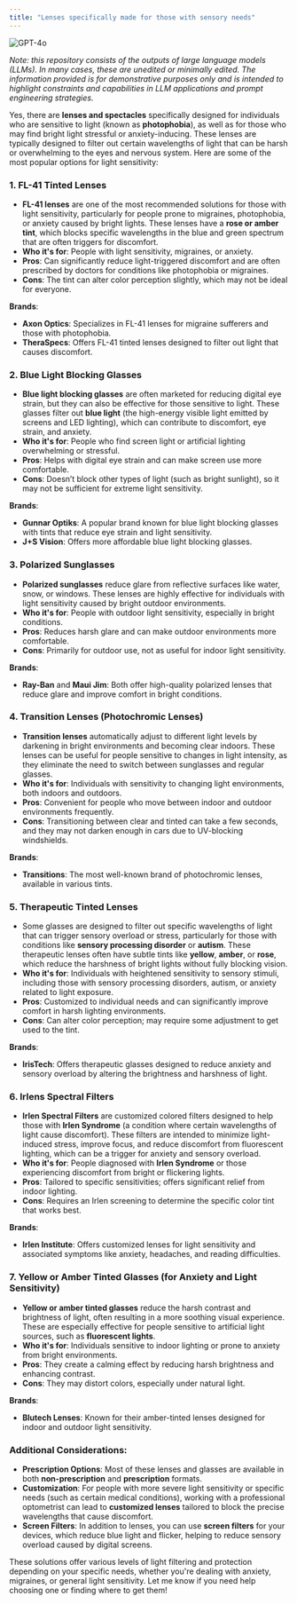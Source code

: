 ```yaml
---
title: "Lenses specifically made for those with sensory needs"
---
```

![GPT-4o](https://img.shields.io/badge/GPT--4o-3333FF?style=for-the-badge&logo=openai&logoColor=white)



*Note: this repository consists of the outputs of large language models (LLMs). In many cases, these are unedited or minimally edited. The information provided is for demonstrative purposes only and is intended to highlight constraints and capabilities in LLM applications and prompt engineering strategies.*


Yes, there are **lenses and spectacles** specifically designed for individuals who are sensitive to light (known as **photophobia**), as well as for those who may find bright light stressful or anxiety-inducing. These lenses are typically designed to filter out certain wavelengths of light that can be harsh or overwhelming to the eyes and nervous system. Here are some of the most popular options for light sensitivity:

### 1. **FL-41 Tinted Lenses**
   - **FL-41 lenses** are one of the most recommended solutions for those with light sensitivity, particularly for people prone to migraines, photophobia, or anxiety caused by bright lights. These lenses have a **rose or amber tint**, which blocks specific wavelengths in the blue and green spectrum that are often triggers for discomfort.
   - **Who it's for**: People with light sensitivity, migraines, or anxiety.
   - **Pros**: Can significantly reduce light-triggered discomfort and are often prescribed by doctors for conditions like photophobia or migraines.
   - **Cons**: The tint can alter color perception slightly, which may not be ideal for everyone.

   **Brands**:
   - **Axon Optics**: Specializes in FL-41 lenses for migraine sufferers and those with photophobia.
   - **TheraSpecs**: Offers FL-41 tinted lenses designed to filter out light that causes discomfort.

### 2. **Blue Light Blocking Glasses**
   - **Blue light blocking glasses** are often marketed for reducing digital eye strain, but they can also be effective for those sensitive to light. These glasses filter out **blue light** (the high-energy visible light emitted by screens and LED lighting), which can contribute to discomfort, eye strain, and anxiety.
   - **Who it's for**: People who find screen light or artificial lighting overwhelming or stressful.
   - **Pros**: Helps with digital eye strain and can make screen use more comfortable.
   - **Cons**: Doesn’t block other types of light (such as bright sunlight), so it may not be sufficient for extreme light sensitivity.

   **Brands**:
   - **Gunnar Optiks**: A popular brand known for blue light blocking glasses with tints that reduce eye strain and light sensitivity.
   - **J+S Vision**: Offers more affordable blue light blocking glasses.

### 3. **Polarized Sunglasses**
   - **Polarized sunglasses** reduce glare from reflective surfaces like water, snow, or windows. These lenses are highly effective for individuals with light sensitivity caused by bright outdoor environments.
   - **Who it's for**: People with outdoor light sensitivity, especially in bright conditions.
   - **Pros**: Reduces harsh glare and can make outdoor environments more comfortable.
   - **Cons**: Primarily for outdoor use, not as useful for indoor light sensitivity.

   **Brands**:
   - **Ray-Ban** and **Maui Jim**: Both offer high-quality polarized lenses that reduce glare and improve comfort in bright conditions.

### 4. **Transition Lenses (Photochromic Lenses)**
   - **Transition lenses** automatically adjust to different light levels by darkening in bright environments and becoming clear indoors. These lenses can be useful for people sensitive to changes in light intensity, as they eliminate the need to switch between sunglasses and regular glasses.
   - **Who it's for**: Individuals with sensitivity to changing light environments, both indoors and outdoors.
   - **Pros**: Convenient for people who move between indoor and outdoor environments frequently.
   - **Cons**: Transitioning between clear and tinted can take a few seconds, and they may not darken enough in cars due to UV-blocking windshields.

   **Brands**:
   - **Transitions**: The most well-known brand of photochromic lenses, available in various tints.

### 5. **Therapeutic Tinted Lenses**
   - Some glasses are designed to filter out specific wavelengths of light that can trigger sensory overload or stress, particularly for those with conditions like **sensory processing disorder** or **autism**. These therapeutic lenses often have subtle tints like **yellow**, **amber**, or **rose**, which reduce the harshness of bright lights without fully blocking vision.
   - **Who it's for**: Individuals with heightened sensitivity to sensory stimuli, including those with sensory processing disorders, autism, or anxiety related to light exposure.
   - **Pros**: Customized to individual needs and can significantly improve comfort in harsh lighting environments.
   - **Cons**: Can alter color perception; may require some adjustment to get used to the tint.

   **Brands**:
   - **IrisTech**: Offers therapeutic glasses designed to reduce anxiety and sensory overload by altering the brightness and harshness of light.

### 6. **Irlens Spectral Filters**
   - **Irlen Spectral Filters** are customized colored filters designed to help those with **Irlen Syndrome** (a condition where certain wavelengths of light cause discomfort). These filters are intended to minimize light-induced stress, improve focus, and reduce discomfort from fluorescent lighting, which can be a trigger for anxiety and sensory overload.
   - **Who it's for**: People diagnosed with **Irlen Syndrome** or those experiencing discomfort from bright or flickering lights.
   - **Pros**: Tailored to specific sensitivities; offers significant relief from indoor lighting.
   - **Cons**: Requires an Irlen screening to determine the specific color tint that works best.

   **Brands**:
   - **Irlen Institute**: Offers customized lenses for light sensitivity and associated symptoms like anxiety, headaches, and reading difficulties.

### 7. **Yellow or Amber Tinted Glasses (for Anxiety and Light Sensitivity)**
   - **Yellow or amber tinted glasses** reduce the harsh contrast and brightness of light, often resulting in a more soothing visual experience. These are especially effective for people sensitive to artificial light sources, such as **fluorescent lights**.
   - **Who it's for**: Individuals sensitive to indoor lighting or prone to anxiety from bright environments.
   - **Pros**: They create a calming effect by reducing harsh brightness and enhancing contrast.
   - **Cons**: They may distort colors, especially under natural light.

   **Brands**:
   - **Blutech Lenses**: Known for their amber-tinted lenses designed for indoor and outdoor light sensitivity.

### Additional Considerations:
- **Prescription Options**: Most of these lenses and glasses are available in both **non-prescription** and **prescription** formats.
- **Customization**: For people with more severe light sensitivity or specific needs (such as certain medical conditions), working with a professional optometrist can lead to **customized lenses** tailored to block the precise wavelengths that cause discomfort.
- **Screen Filters**: In addition to lenses, you can use **screen filters** for your devices, which reduce blue light and flicker, helping to reduce sensory overload caused by digital screens.

These solutions offer various levels of light filtering and protection depending on your specific needs, whether you're dealing with anxiety, migraines, or general light sensitivity. Let me know if you need help choosing one or finding where to get them!